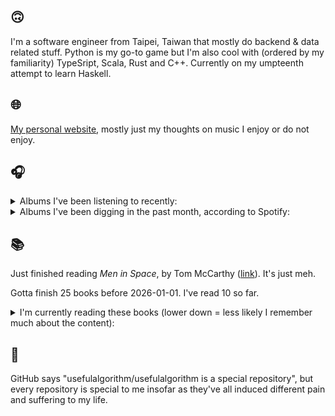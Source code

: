 ## 🙃

I'm a software engineer from Taipei, Taiwan that mostly do backend & data related stuff. Python is my go-to game but I'm also cool with (ordered by my familiarity) TypeSript, Scala, Rust and C++. Currently on my umpteenth attempt to learn Haskell.

## 🌐

[My personal website](https://usefulalgorithm.github.io/), mostly just my thoughts on music I enjoy or do not enjoy.

## 🎧

<details>
<summary>Albums I've been listening to recently:</summary>

- _Aethiopes_, by billy woods
- _A City Drowned in God's Black Tears_, by Infinity Knives, Brian Ennals
- _Dregs_, by Dregs
- _Beloved! Paradise! Jazz!?_, by McKinley Dixon
- _Windowlicker_, by Aphex Twin
- _Seeker of Knowledge_, by Chow
- _Pray for Paris_, by Westside Gunn
- _caroline 2_, by caroline
- _I LAY DOWN MY LIFE FOR YOU_, by JPEGMAFIA

</details>

<details>
<summary>Albums I've been digging in the past month, according to Spotify:</summary>

- _From Where You Came_, by Kara-Lis Coverdale
- _Totality_, by Natural Information Society, Bitchin Bajas
- _Like A Ribbon_, by John Glacier
- _Dos Moons_, by Dos Monos
- _Blue Veil_, by Lucy Railton
- _Only Dust Remains_, by Backxwash
- _Super Tecmo Bo_, by Boldy James, The Alchemist
- _A City Drowned in God's Black Tears_, by Infinity Knives, Brian Ennals
- _Every Bridge Burning_, by Nails
- _Let Me Out_, by Fatboi Sharif, Driveby
- _Every Sound Has A Color In The Valley Of Night_, by Night Verses
- _Music From The Merch Desk (2016 - 2023)_, by Aphex Twin
- _The Crying Nudes_, by The Crying Nudes
- _Rest Symbol_, by rest symbol
- _Excelsior_, by Benny The Butcher
- _I LAY DOWN MY LIFE FOR YOU_, by JPEGMAFIA
- _IOX_, by LA Timpa
- _Pearl_, by Dos Monos

</details>

## 📚

Just finished reading _Men in Space_, by Tom McCarthy ([link](https://hardcover.app/books/men-in-space)). It's just meh.

Gotta finish 25 books before 2026-01-01. I've read 10 so far.

<details>
<summary>I'm currently reading these books (lower down = less likely I remember much about the content):</summary>

- _The Absence of Myth: Writings on Surrealism_, by Georges Bataille, Michael   Richardson ([link](https://hardcover.app/books/the-absence-of-myth-writings-on-surrealism))
- _Genesis and Trace: Derrida Reading Husserl and Heidegger_, by Paola Marrati, Simon Sparks ([link](https://hardcover.app/books/genesis-and-trace))
- _Philosophical Chemistry: Genealogy of a Scientific Field_, by Manuel DeLanda ([link](https://hardcover.app/books/philosophical-chemistry))
- _Political Categories: Thinking Beyond Concepts_, by Michael Marder ([link](https://hardcover.app/books/political-categories))
- _Regeneration_, by Pat Barker ([link](https://hardcover.app/books/regeneration-1991))
- _K-punk_, by Mark Fisher ([link](https://hardcover.app/books/k-punk-2018))
- _A Biography of Ordinary Man: On Authorities and Minorities_, by François Laruelle, Jessie Hock, and friends ([link](https://hardcover.app/books/a-biography-of-ordinary-man))
- _A Short History of Decay_, by Emil M. Cioran, Richard Howard ([link](https://hardcover.app/books/a-short-history-of-decay))
- _Anti-Oedipus_, by Gilles Deleuze, Félix Guattari ([link](https://hardcover.app/books/anti-oedipus))
- _A Thousand Plateaus_, by Gilles Deleuze, Félix Guattari ([link](https://hardcover.app/books/a-thousand-plateaus))

</details>

## 💬

GitHub says "usefulalgorithm/usefulalgorithm is a special repository", but every repository is special to me insofar as they've all induced different pain and suffering to my life.
